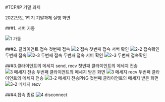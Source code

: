 #TCP/IP 기말 과제

2022년도 1학기 기말과제 실행 화면

###1. 서버 가동

![1 가동](https://user-images.githubusercontent.com/65655267/173796940-edf3c189-ec65-4091-94df-ee53c6e45efc.PNG)


###2. 클라이언트 접속
첫번째 접속
![2 접속](https://user-images.githubusercontent.com/65655267/173797040-3c1b68fa-9b30-41b1-b90f-e6fd5e57bb0f.PNG)
첫번째 접속 서버 확인
![2-2 접속확인](https://user-images.githubusercontent.com/65655267/173797041-9b229011-2d3e-4c80-8e49-b309f9c23bc3.PNG)
두번째 접속
![2-3 두번째 접속](https://user-images.githubusercontent.com/65655267/173797045-ff5a40a6-f274-49ff-a166-f4505a489d5e.PNG)
두번째 접속 서버 확인
![2-3 두번째 접속확인](https://user-images.githubusercontent.com/65655267/173797052-94c19c30-6974-47c6-9829-4ab229a6a79e.PNG)

###3.클라이언트의 메세지 send, recv
첫번째 클라이언트의 메세지 전송
![3 메세지 전송](https://user-images.githubusercontent.com/65655267/173797028-7e7b04d0-b2d1-4c95-a7c0-f34bb900aae5.PNG)
두번째 클라이언트의 메세지 받은 화면
![3 메세지 recv](https://user-images.githubusercontent.com/65655267/173797054-d78699bb-398f-4966-8e53-31b1550dade1.PNG)
두번째 클라이언트의 메세지 전송
![3-2 메세지 전송PNG](https://user-images.githubusercontent.com/65655267/173797034-65694428-3908-4d46-9ac7-9609582111ad.PNG)
첫번째 클라이언트의 메세지 받은 화면
![3-2 메세지 recv](https://user-images.githubusercontent.com/65655267/173797032-f121531f-c90b-4496-bcd9-3ca08aa5b47a.PNG)

###4.접속 종료
![4 disconnect](https://user-images.githubusercontent.com/65655267/173797037-6d13cd36-875d-4ba0-8655-884c1cc18edd.PNG)


